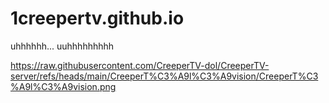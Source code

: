 # 1creepertv.github.io
uhhhhhh... uuhhhhhhhhh

https://raw.githubusercontent.com/CreeperTV-dol/CreeperTV-server/refs/heads/main/CreeperT%C3%A9l%C3%A9vision/CreeperT%C3%A9l%C3%A9vision.png
